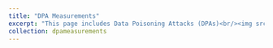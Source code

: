 ```yaml
---
title: "DPA Measurements"
excerpt: "This page includes Data Poisoning Attacks (DPAs)<br/><img src='../images/DPA-List.png'><br/>"
collection: dpameasurements
---
```

